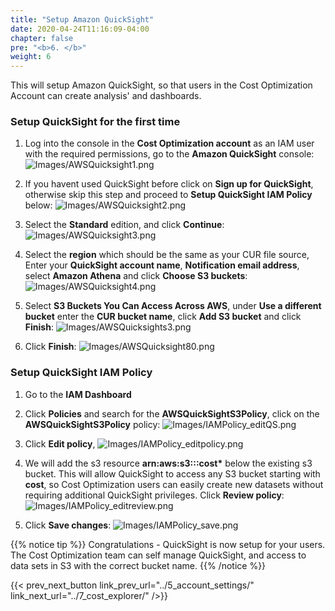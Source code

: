 ```yaml
---
title: "Setup Amazon QuickSight"
date: 2020-04-24T11:16:09-04:00
chapter: false
pre: "<b>6. </b>"
weight: 6
---
```


This will setup Amazon QuickSight, so that users in the Cost Optimization Account can create analysis' and dashboards.

###  Setup QuickSight for the first time

1. Log into the console in the **Cost Optimization account** as an IAM user with the required permissions, go to the **Amazon QuickSight** console:
![Images/AWSQuicksight1.png](/Cost/100_1_AWS_Account_Setup/Images/AWSQuicksight1.png)

2. If you havent used QuickSight before click on **Sign up for QuickSight**, otherwise skip this step and proceed to **Setup QuickSight IAM Policy** below:
![Images/AWSQuicksight2.png](/Cost/100_1_AWS_Account_Setup/Images/AWSQuicksight2.png)

3. Select the **Standard** edition, and click **Continue**:
![Images/AWSQuicksight3.png](/Cost/100_1_AWS_Account_Setup/Images/AWSQuicksight3.png)

4. Select the **region** which should be the same as your CUR file source, Enter your **QuickSight account name**, **Notification email address**, select **Amazon Athena** and click **Choose S3 buckets**:
![Images/AWSQuicksight4.png](/Cost/100_1_AWS_Account_Setup/Images/AWSQuicksight4.png)

5. Select **S3 Buckets You Can Access Across AWS**, under **Use a different bucket** enter the **CUR bucket name**, click **Add S3 bucket** and click **Finish**:
![Images/AWSQuicksights3.png](/Cost/100_1_AWS_Account_Setup/Images/AWSQuicksights3.png)

6. Click **Finish**:
![Images/AWSQuicksight80.png](/Cost/100_1_AWS_Account_Setup/Images/AWSQuicksight80.png)

### Setup QuickSight IAM Policy

1. Go to the **IAM Dashboard**

2. Click **Policies** and search for the **AWSQuickSightS3Policy**, click on the **AWSQuickSightS3Policy** policy:
![Images/IAMPolicy_editQS.png](/Cost/100_1_AWS_Account_Setup/Images/IAMPolicy_editQS.png)

3. Click **Edit policy**, 
![Images/IAMPolicy_editpolicy.png](/Cost/100_1_AWS_Account_Setup/Images/IAMPolicy_editpolicy.png)

4. We will add the s3 resource **arn:aws:s3:::cost\*** below the existing s3 bucket. This will allow QuickSight to access any S3 bucket starting with **cost**, so Cost Optimization users can easily create new datasets without requiring additional QuickSight privileges. Click **Review policy**:
![Images/IAMPolicy_editreview.png](/Cost/100_1_AWS_Account_Setup/Images/IAMPolicy_editreview.png)

5. Click **Save changes**:
![Images/IAMPolicy_save.png](/Cost/100_1_AWS_Account_Setup/Images/IAMPolicy_save.png)

{{% notice tip %}}
Congratulations - QuickSight is now setup for your users. The Cost Optimization team can self manage QuickSight, and access to data sets in S3 with the correct bucket name.
{{% /notice %}}

{{< prev_next_button link_prev_url="../5_account_settings/" link_next_url="../7_cost_explorer/" />}}
